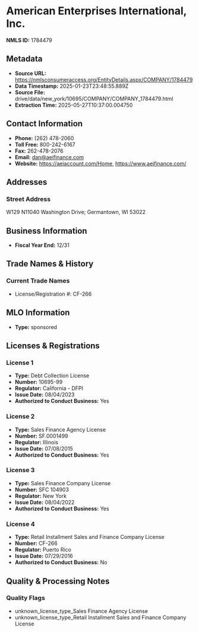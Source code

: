 # American Enterprises International, Inc.

**NMLS ID:** 1784479

## Metadata
- **Source URL:** https://nmlsconsumeraccess.org/EntityDetails.aspx/COMPANY/1784479
- **Data Timestamp:** 2025-01-23T23:48:55.889Z
- **Source File:** drive/data/new_york/10695/COMPANY/COMPANY_1784479.html
- **Extraction Time:** 2025-05-27T10:37:00.004750

## Contact Information
- **Phone:** (262) 478-2060
- **Toll Free:** 800-242-6167
- **Fax:** 262-478-2076
- **Email:** dan@aeifinance.com
- **Website:** https://aeiaccount.com/Home, https://www.aeifinance.com/

## Addresses
### Street Address
W129 N11040 Washington Drive; Germantown, WI 53022

## Business Information
- **Fiscal Year End:** 12/31

## Trade Names & History
### Current Trade Names
- License/Registration #: CF-266

## MLO Information
- **Type:** sponsored

## Licenses & Registrations

### License 1
- **Type:** Debt Collection License
- **Number:** 10695-99
- **Regulator:** California - DFPI
- **Issue Date:** 08/04/2023
- **Authorized to Conduct Business:** Yes

### License 2
- **Type:** Sales Finance Agency License
- **Number:** SF.0001499
- **Regulator:** Illinois
- **Issue Date:** 07/08/2015
- **Authorized to Conduct Business:** Yes

### License 3
- **Type:** Sales Finance Company License
- **Number:** SFC 104903
- **Regulator:** New York
- **Issue Date:** 08/04/2022
- **Authorized to Conduct Business:** Yes

### License 4
- **Type:** Retail Installment Sales and Finance Company License
- **Number:** CF-266
- **Regulator:** Puerto Rico
- **Issue Date:** 07/29/2016
- **Authorized to Conduct Business:** No

## Quality & Processing Notes
### Quality Flags
- unknown_license_type_Sales Finance Agency License
- unknown_license_type_Retail Installment Sales and Finance Company License
